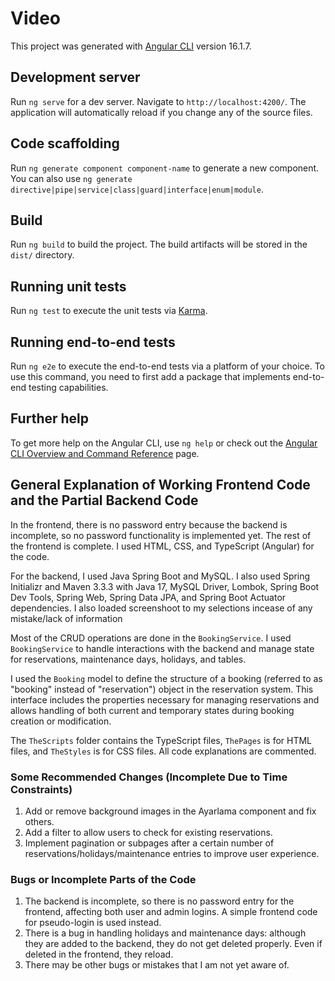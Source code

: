 # Video

This project was generated with [Angular CLI](https://github.com/angular/angular-cli) version 16.1.7.

## Development server

Run `ng serve` for a dev server. Navigate to `http://localhost:4200/`. The application will automatically reload if you change any of the source files.

## Code scaffolding

Run `ng generate component component-name` to generate a new component. You can also use `ng generate directive|pipe|service|class|guard|interface|enum|module`.

## Build

Run `ng build` to build the project. The build artifacts will be stored in the `dist/` directory.

## Running unit tests

Run `ng test` to execute the unit tests via [Karma](https://karma-runner.github.io).

## Running end-to-end tests

Run `ng e2e` to execute the end-to-end tests via a platform of your choice. To use this command, you need to first add a package that implements end-to-end testing capabilities.

## Further help

To get more help on the Angular CLI, use `ng help` or check out the [Angular CLI Overview and Command Reference](https://angular.io/cli) page.

## General Explanation of Working Frontend Code and the Partial Backend Code

In the frontend, there is no password entry because the backend is incomplete, so no password functionality is implemented yet. The rest of the frontend is complete. I used HTML, CSS, and TypeScript (Angular) for the code.

For the backend, I used Java Spring Boot and MySQL. I also used Spring Initializr and Maven 3.3.3 with Java 17, MySQL Driver, Lombok, Spring Boot Dev Tools, Spring Web, Spring Data JPA, and Spring Boot Actuator dependencies. I also loaded screenshoot to my selections incease of any mistake/lack of information

Most of the CRUD operations are done in the `BookingService`. I used `BookingService` to handle interactions with the backend and manage state for reservations, maintenance days, holidays, and tables.

I used the `Booking` model to define the structure of a booking (referred to as "booking" instead of "reservation") object in the reservation system. This interface includes the properties necessary for managing reservations and allows handling of both current and temporary states during booking creation or modification.

The `TheScripts` folder contains the TypeScript files, `ThePages` is for HTML files, and `TheStyles` is for CSS files. All code explanations are commented.

### Some Recommended Changes (Incomplete Due to Time Constraints)

1. Add or remove background images in the Ayarlama component and fix others.
2. Add a filter to allow users to check for existing reservations.
3. Implement pagination or subpages after a certain number of reservations/holidays/maintenance entries to improve user experience.

### Bugs or Incomplete Parts of the Code

1. The backend is incomplete, so there is no password entry for the frontend, affecting both user and admin logins. A simple frontend code for pseudo-login is used instead.
2. There is a bug in handling holidays and maintenance days: although they are added to the backend, they do not get deleted properly. Even if deleted in the frontend, they reload.
3. There may be other bugs or mistakes that I am not yet aware of.
